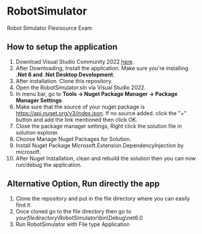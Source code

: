 # RobotSimulator
Robot Simulator Flexisource Exam

## How to setup the application

1. Download Visual Studio Community 2022 [here](https://visualstudio.microsoft.com/vs/community/).
2. After Downloading, Install the application. Make sure you're installing <strong>.Net 6 and .Net Desktop Development</strong>.
3. After installation. Clone this repository.
4. Open the RobotSimulator.sln via Visual Studio 2022.
5. In menu bar, go to <strong>Tools -> Nuget Package Manager -> Package Manager Settings</strong>.
6. Make sure that the source of your nuget package is https://api.nuget.org/v3/index.json. If no source added. click the "+" button and add the link mentioned then click OK.
7. Close the package manager settings, Right click the solution file in solution explorer.
8. Choose Manage Nuget Packages for Solution.
9. Install Nuget Package Microsoft.Extension.DependencyInjection by microsoft.
10. After Nuget Installation, clean and rebuild the solution then you can now run/debug the application.

## Alternative Option, Run directly the app
1. Clone the repository and put in the file directory where you can easily find it.
2. Once cloned go to the file directory then go to *yourfiledirectory*\RobotSimulator\bin\Debug\net6.0
3. Run RobotSimulator with File type Application